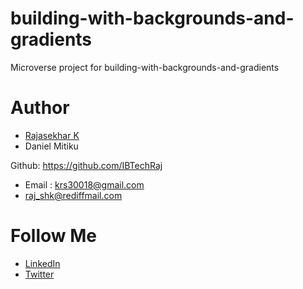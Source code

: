 # building-with-backgrounds-and-gradients
Microverse project for building-with-backgrounds-and-gradients

# Author
* [Rajasekhar K ](https://github.com/IBTechRaj)
* Daniel Mitiku

Github: https://github.com/IBTechRaj
* Email : krs30018@gmail.com 
* raj_shk@rediffmail.com

# Follow Me

* [LinkedIn](https://www.linkedin.com/in/rajkatakamsetty/)
* [Twitter](https://twitter.com/IBTechRaj)
